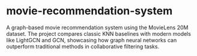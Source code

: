 # movie-recommendation-system
A graph-based movie recommendation system using the MovieLens 20M dataset. The project compares classic KNN baselines with modern models like LightGCN and GCN, showcasing how graph neural networks can outperform traditional methods in collaborative filtering tasks.
